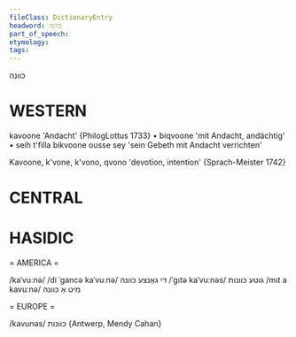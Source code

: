 ```yaml
---
fileClass: DictionaryEntry
headword: כּוונה
part_of_speech: 
etymology: 
tags: 
---
```

כּוונה

WESTERN
========

kavoone 'Andacht' {PhilogLottus 1733}
	•	biqvoone 'mit Andacht, andächtig'
	•	seih t'filla bikvoone ousse sey 'sein Gebeth mit Andacht verrichten'

Kavoone, k'vone, k'vono, qvono 'devotion, intention' {Sprach-Meister 1742}

CENTRAL
========

HASIDIC
=======
= AMERICA = 

/kaˈvuːnə/
/di ˈgancə kaˈvuːnə/ די גאַנצע כּוונה
/ˈgɩtə kaˈvuːnəs/ גוטע כּוונות
/mɩt a kavuːnə/ מיט אַ כּוונה

= EUROPE = 

/kavunəs/ כּוונות {Antwerp, Mendy Cahan}